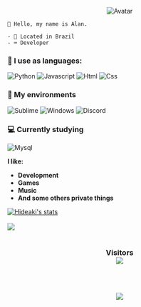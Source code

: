 <p align="center">
  <a>
<img src="https://media.discordapp.net/attachments/748969431669145712/769721994433658890/marshall.gif" alt="Avatar" style="border-radius: 50%%;">
  </a><br>
</p>

  
```
🎈 Hello, my name is Alan.

- 🏴󠁩󠁮󠁢󠁲󠁿 Located in Brazil
- ⌨️ Developer
```

### 💼 I use as languages:
![Python](https://img.shields.io/badge/-Python-blue?style=flat-square&logo=python&logoColor=white)
![Javascript](https://img.shields.io/badge/-Javascript-yellow?style=flat-square&logo=javascript&logoColor=white)
![Html](https://camo.githubusercontent.com/d1955a46310c59bb55250d86c071a900f022da48/68747470733a2f2f696d672e736869656c64732e696f2f62616467652f2d48544d4c352d4533344632363f7374796c653d666c61742d737175617265266c6f676f3d68746d6c35266c6f676f436f6c6f723d7768697465)
![Css](https://camo.githubusercontent.com/9efb1ebd5220b66c34f45fc1c20e85c06f0fd241/68747470733a2f2f696d672e736869656c64732e696f2f62616467652f2d435353332d3534394644453f7374796c653d666c61742d737175617265266c6f676f3d63737333266c6f676f436f6c6f723d7768697465)
<br>

### 💼 My environments
![Sublime](https://img.shields.io/badge/-Sublime-orange?style=flat-square&logo=sublime-text&logoColor=white)
![Windows](https://img.shields.io/badge/-Windows-00ADEF?style=flat-square&logo=windows&logoColor=white)
![Discord](https://img.shields.io/badge/-Discord-blue?style=flat-square&logo=discord&logoColor=white)
<br>

### 💻 Currently studying
![Mysql](https://img.shields.io/badge/-Mysql-004bff?style=flat-square&logo=mysql-text&logoColor=white)

**I like:**

- <strong>Development</strong>
- <strong>Games</strong>
- <strong>Music</strong>
- <strong>And some others private things</strong>


<a href="https://github.com/Marshall-Seven">
  <img align="center" src="https://github-readme-stats.vercel.app/api?username=Marshall-Seven&show_icons=true&include_all_commits=true&show_icons=true&title_color=fff&icon_color=79ff97&text_color=9f9f9f&bg_color=151515" alt="Hideaki's stats" />
</a>
<br><br>
<a href="https://github.com/Marshall-Seven?tab=repositories">
  <img align="center" src="https://github-readme-stats.vercel.app/api/top-langs/?username=Marshall-Seven&layout=compact&show_icons=true&title_color=fff&icon_color=79ff97&text_color=9f9f9f&bg_color=151515" />
</a>
<br>
<br>
<h3 align="center"> 
Visitors<br>
<img src="https://hgithub.glitch.me/count.svg" />
</h3>
<br>
<br>

<p align="center">
  <a href="https://github.com/ryo-ma/github-profile-trophy">
    <img align="center" src="https://github-profile-trophy.vercel.app/?username=Marshall-Seven&theme=gruvbox">
  </a>
</p>
